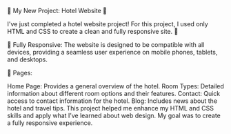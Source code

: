 🌟 My New Project: Hotel Website 🌟

I've just completed a hotel website project! For this project, 
I used only HTML and CSS to create a clean and fully responsive site. 🚀

🔹 Fully Responsive: The website is designed to be compatible with all devices, 
providing a seamless user experience on mobile phones, tablets, and desktops.

🔸 Pages:

Home Page: Provides a general overview of the hotel.
Room Types: Detailed information about different room options and their features.
Contact: Quick access to contact information for the hotel.
Blog: Includes news about the hotel and travel tips.
This project helped me enhance my HTML and CSS skills and apply what I’ve learned about web design. 
My goal was to create a fully responsive experience.
